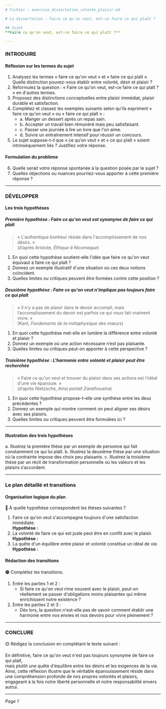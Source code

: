```yaml
---
# Fichier : exercice_dissertation_volonte_plaisir.md

# La dissertation : Faire ce qu'on veut, est-ce faire ce qui plaît ?

## Sujet
**Faire ce qu'on veut, est-ce faire ce qui plaît ?**

---
```


### INTRODUIRE

#### Réflexion sur les termes du sujet

1. Analysez les termes « faire ce qu'on veut » et « faire ce qui plaît ». Quelle distinction pouvez-vous établir entre volonté, désir et plaisir ?
2. Reformulez la question : « Faire ce qu'on veut, est-ce faire ce qui plaît ? » en d'autres termes.
3. Proposez des distinctions conceptuelles entre plaisir immédiat, plaisir durable et satisfaction.
4. Complétez et classez les exemples suivants selon qu'ils expriment « faire ce qu'on veut » ou « faire ce qui plaît » :
   - a. Manger un dessert après un repas sain.
   - b. Accepter un travail bien rémunéré mais peu satisfaisant.
   - c. Passer une journée à lire un livre que l'on aime.
   - d. Suivre un entraînement intensif pour réussir un concours.
5. Le sujet suppose-t-il que « ce qu’on veut » et « ce qui plaît » soient intrinsèquement liés ? Justifiez votre réponse.

#### Formulation du problème

6. Quelle serait votre réponse spontanée à la question posée par le sujet ?
7. Quelles objections ou nuances pourriez-vous apporter à cette première réponse ?

---

### DÉVELOPPER

#### Les trois hypothèses

##### Première hypothèse : Faire ce qu'on veut est synonyme de faire ce qui plaît

> « L'authentique bonheur réside dans l'accomplissement de nos désirs. »  
> (d’après Aristote, *Éthique à Nicomaque*)

1. En quoi cette hypothèse soutient-elle l'idée que faire ce qu'on veut équivaut à faire ce qui plaît ?
2. Donnez un exemple illustratif d'une situation où ces deux notions coïncident.
3. Quelles limites ou critiques peuvent être formées contre cette position ?

##### Deuxième hypothèse : Faire ce qu'on veut n’implique pas toujours faire ce qui plaît

> « Il n’y a pas de plaisir dans le devoir accompli, mais l’accomplissement du devoir est parfois ce qui nous fait vraiment vivre. »  
> (Kant, *Fondements de la métaphysique des mœurs*)

1. En quoi cette hypothèse met-elle en lumière la différence entre volonté et plaisir ?
2. Donnez un exemple où une action nécessaire n’est pas plaisante.
3. Quelles limites ou critiques peut-on apporter à cette perspective ?

##### Troisième hypothèse : L'harmonie entre volonté et plaisir peut être recherchée

> « Faire ce qu'on veut et trouver du plaisir dans ses actions est l'idéal d'une vie épanouie. »  
> (d’après Nietzsche, *Ainsi parlait Zarathoustra*)

1. En quoi cette hypothèse propose-t-elle une synthèse entre les deux précédentes ?
2. Donnez un exemple qui montre comment on peut aligner ses désirs avec ses plaisirs.
3. Quelles limites ou critiques peuvent être formulées ici ?

---

#### Illustration des trois hypothèses

a. Illustrez la première thèse par un exemple de personne qui fait constamment ce qui lui plaît.
b. Illustrez la deuxième thèse par une situation où la contrainte impose des choix peu plaisants.
c. Illustrez la troisième thèse par un récit de transformation personnelle où les valeurs et les plaisirs s’accordent.

---

### Le plan détaillé et transitions

#### Organisation logique du plan

🔴 À quelle hypothèse correspondent les thèses suivantes ?

1. Faire ce qu'on veut s'accompagne toujours d'une satisfaction immédiate.  
   **Hypothèse :**
2. La volonté de faire ce qui est juste peut être en conflit avec le plaisir.  
   **Hypothèse :**
3. La quête d'un équilibre entre plaisir et volonté constitue un idéal de vie.  
   **Hypothèse :**

#### Rédaction des transitions

🟠 Complétez les transitions.

1. Entre les parties 1 et 2 :  
   - Si faire ce qu'on veut rime souvent avec le plaisir, peut-on réellement se passer d'obligations moins plaisantes qui même enrichissent notre existence ?
2. Entre les parties 2 et 3 :  
   - Dès lors, la question n'est-elle pas de savoir comment établir une harmonie entre nos envies et nos devoirs pour vivre pleinement ?

---

### CONCLURE

🟡 Rédigez la conclusion en complétant le texte suivant :

En définitive, faire ce qu'on veut n'est pas toujours synonyme de faire ce qui plaît,  
mais plutôt une quête d'équilibre entre les désirs et les exigences de la vie.  
Ainsi, cette réflexion illustre que le véritable épanouissement réside dans une compréhension profonde de nos propres volontés et plaisirs,  
engageant à la fois notre liberté personnelle et notre responsabilité envers autrui.

--- 

*Page 1*